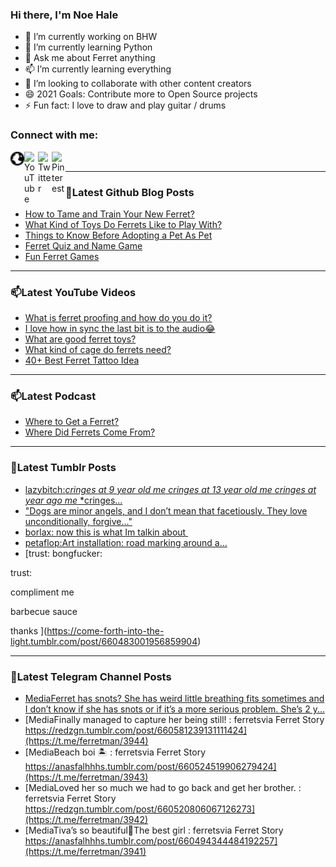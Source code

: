 ### Hi there, I'm Noe Hale

- 🔭 I’m currently working on BHW
- 🌱 I’m currently learning Python
- 💬 Ask me about Ferret anything
- 📫 I’m currently learning everything
- 🔭 I’m looking to collaborate with other content creators
- 😄 2021 Goals: Contribute more to Open Source projects
- ⚡ Fun fact: I love to draw and play guitar / drums

### Connect with me:

[<img align="left" alt="ferretvoice.com" width="22px" src="https://raw.githubusercontent.com/iconic/open-iconic/master/svg/globe.svg" />](https://ferretvoice.com)
[<img align="left" alt="YouTube" width="22px" src="https://cdn.jsdelivr.net/npm/simple-icons@v3/icons/youtube.svg" />](https://www.youtube.com/channel/UCk665XTfaMLVwFVWUmgnDiw)
[<img align="left" alt="Twitter" width="22px" src="https://cdn.jsdelivr.net/npm/simple-icons@v3/icons/twitter.svg" />](https://twitter.com/voiceferret)
[<img align="left" alt="Pinterest" width="22px" src="https://cdn.jsdelivr.net/npm/simple-icons@v3/icons/pinterest.svg" />](https://www.pinterest.com/voiceferret/)

<br />

---
### 🔭Latest Github Blog Posts
<!-- GITHUB:START -->
- [How to Tame and Train Your New Ferret?](http://noehale.github.io/how-to-tame-and-train-your-new-ferret/)
- [What Kind of Toys Do Ferrets Like to Play With?](http://noehale.github.io/what-kind-of-toys-do-ferrets-like-to-play-with/)
- [Things to Know Before Adopting a Pet As Pet](http://noehale.github.io/things-to-know-before-adopting-a-pet-as-pet/)
- [Ferret Quiz and Name Game](http://noehale.github.io/ferret-quiz/)
- [Fun Ferret Games](http://noehale.github.io/fun-ferret-games/)
<!-- GITHUB:END -->
---
### 📫Latest YouTube Videos

<!-- YOUTUBE:START -->
- [What is ferret proofing and how do you do it?](https://www.youtube.com/watch?v=81Syh_DJBQQ)
- [I love how in sync the last bit is to the audio😂](https://www.youtube.com/watch?v=WHBeGHwSlGY)
- [What are good ferret toys?](https://www.youtube.com/watch?v=tPxRilBzc0s)
- [What kind of cage do ferrets need?](https://www.youtube.com/watch?v=xzz6hC3sR5A)
- [40+ Best Ferret Tattoo Idea](https://www.youtube.com/watch?v=KIKqduR6Xcs)
<!-- YOUTUBE:END -->

---
### 📫Latest Podcast

<!-- PODCAST:START -->
- [Where to Get a Ferret?](https://anchor.fm/ferretvoice/episodes/Where-to-Get-a-Ferret-erurfu)
- [Where Did Ferrets Come From?](https://anchor.fm/ferretvoice/episodes/Where-Did-Ferrets-Come-From-eruq8g)
<!-- PODCAST:END -->
---
### 📝Latest Tumblr Posts

<!-- TUMBLR:START -->
- [lazybitch:*cringes at 9 year old me*
*cringes at 13 year old me*
*cringes at year ago me*
*cringes...](https://come-forth-into-the-light.tumblr.com/post/660596322654633984)
- ["Dogs are minor angels, and I don’t mean that facetiously. They love unconditionally, forgive..."](https://come-forth-into-the-light.tumblr.com/post/660573634201534464)
- [borlax:
now this is what Im talkin about 
](https://come-forth-into-the-light.tumblr.com/post/660528321373798400)
- [petaflop:Art installation: road marking around a...](https://come-forth-into-the-light.tumblr.com/post/660505698416869376)
- [trust:
bongfucker:

trust:

compliment me

barbecue sauce

thanks
](https://come-forth-into-the-light.tumblr.com/post/660483001956859904)
<!-- TUMBLR:END -->
---
### 📝Latest Telegram Channel Posts

<!-- TELEGRAM:START -->
- [MediaFerret has snots? She has weird little breathing fits sometimes and I don’t know if she has snots or if it’s a more serious problem. She’s 2 y...](https://t.me/ferretman/3945)
- [MediaFinally managed to capture her being still! : ferretsvia Ferret Story https://redzgn.tumblr.com/post/660581239131111424](https://t.me/ferretman/3944)
- [MediaBeach boi 🏝 : ferretsvia Ferret Story https://anasfalhhhs.tumblr.com/post/660524519906279424](https://t.me/ferretman/3943)
- [MediaLoved her so much we had to go back and get her brother. : ferretsvia Ferret Story https://redzgn.tumblr.com/post/660520806067126273](https://t.me/ferretman/3942)
- [MediaTiva’s so beautiful🥰The best girl : ferretsvia Ferret Story https://anasfalhhhs.tumblr.com/post/660494344484192257](https://t.me/ferretman/3941)
<!-- TELEGRAM:END -->

